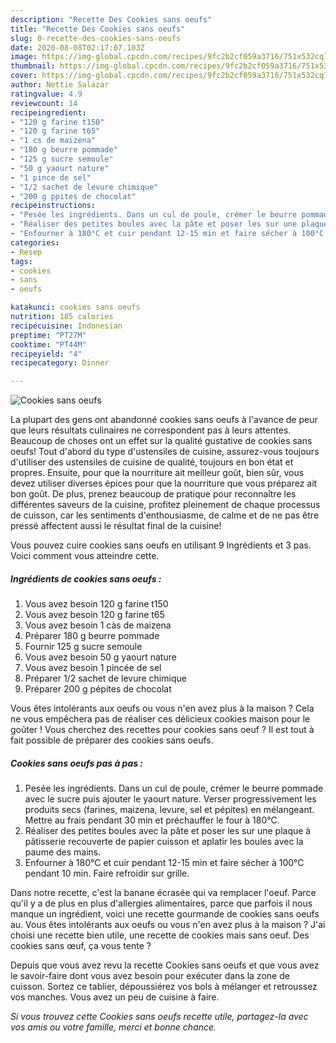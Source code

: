 ```yaml
---
description: "Recette Des Cookies sans oeufs"
title: "Recette Des Cookies sans oeufs"
slug: 0-recette-des-cookies-sans-oeufs
date: 2020-08-08T02:17:07.103Z
image: https://img-global.cpcdn.com/recipes/9fc2b2cf059a3716/751x532cq70/cookies-sans-oeufs-photo-principale-de-la-recette.jpg
thumbnail: https://img-global.cpcdn.com/recipes/9fc2b2cf059a3716/751x532cq70/cookies-sans-oeufs-photo-principale-de-la-recette.jpg
cover: https://img-global.cpcdn.com/recipes/9fc2b2cf059a3716/751x532cq70/cookies-sans-oeufs-photo-principale-de-la-recette.jpg
author: Nettie Salazar
ratingvalue: 4.9
reviewcount: 14
recipeingredient:
- "120 g farine t150"
- "120 g farine t65"
- "1 cs de maizena"
- "180 g beurre pommade"
- "125 g sucre semoule"
- "50 g yaourt nature"
- "1 pince de sel"
- "1/2 sachet de levure chimique"
- "200 g ppites de chocolat"
recipeinstructions:
- "Pesée les ingrédients. Dans un cul de poule, crémer le beurre pommade avec le sucre puis ajouter le yaourt nature. Verser progressivement les produits secs (farines, maizena, levure, sel et pépites) en mélangeant. Mettre au frais pendant 30 min et préchauffer le four à 180°C."
- "Réaliser des petites boules avec la pâte et poser les sur une plaque à pâtisserie recouverte de papier cuisson et aplatir les boules avec la paume des mains."
- "Enfourner à 180°C et cuir pendant 12-15 min et faire sécher à 100°C pendant 10 min. Faire refroidir sur grille."
categories:
- Resep
tags:
- cookies
- sans
- oeufs

katakunci: cookies sans oeufs 
nutrition: 185 calories
recipecuisine: Indonesian
preptime: "PT27M"
cooktime: "PT44M"
recipeyield: "4"
recipecategory: Dinner

---
```



![Cookies sans oeufs](https://img-global.cpcdn.com/recipes/9fc2b2cf059a3716/751x532cq70/cookies-sans-oeufs-photo-principale-de-la-recette.jpg)

La plupart des gens ont abandonné cookies sans oeufs à l'avance de peur que leurs résultats culinaires ne correspondent pas à leurs attentes. Beaucoup de choses ont un effet sur la qualité gustative de cookies sans oeufs! Tout d'abord du type d'ustensiles de cuisine, assurez-vous toujours d'utiliser des ustensiles de cuisine de qualité, toujours en bon état et propres. Ensuite, pour que la nourriture ait meilleur goût, bien sûr, vous devez utiliser diverses épices pour que la nourriture que vous préparez ait bon goût. De plus, prenez beaucoup de pratique pour reconnaître les différentes saveurs de la cuisine, profitez pleinement de chaque processus de cuisson, car les sentiments d'enthousiasme, de calme et de ne pas être pressé affectent aussi le résultat final de la cuisine!

<!--inarticleads1-->

Vous pouvez cuire cookies sans oeufs en utilisant 9 Ingrédients et 3 pas. Voici comment vous atteindre cette.

##### Ingrédients de cookies sans oeufs :

1. Vous avez besoin 120 g farine t150
1. Vous avez besoin 120 g farine t65
1. Vous avez besoin 1 càs de maizena
1. Préparer 180 g beurre pommade
1. Fournir 125 g sucre semoule
1. Vous avez besoin 50 g yaourt nature
1. Vous avez besoin 1 pincée de sel
1. Préparer 1/2 sachet de levure chimique
1. Préparer 200 g pépites de chocolat


Vous êtes intolérants aux oeufs ou vous n&#39;en avez plus à la maison ? Cela ne vous empêchera pas de réaliser ces délicieux cookies maison pour le goûter ! Vous cherchez des recettes pour cookies sans oeuf ? Il est tout à fait possible de préparer des cookies sans oeufs. 

<!--inarticleads2-->

##### Cookies sans oeufs pas à pas :

1. Pesée les ingrédients. Dans un cul de poule, crémer le beurre pommade avec le sucre puis ajouter le yaourt nature. Verser progressivement les produits secs (farines, maizena, levure, sel et pépites) en mélangeant. Mettre au frais pendant 30 min et préchauffer le four à 180°C.
1. Réaliser des petites boules avec la pâte et poser les sur une plaque à pâtisserie recouverte de papier cuisson et aplatir les boules avec la paume des mains.
1. Enfourner à 180°C et cuir pendant 12-15 min et faire sécher à 100°C pendant 10 min. Faire refroidir sur grille.


Dans notre recette, c&#39;est la banane écrasée qui va remplacer l&#39;oeuf. Parce qu&#39;il y a de plus en plus d&#39;allergies alimentaires, parce que parfois il nous manque un ingrédient, voici une recette gourmande de cookies sans oeufs au. Vous êtes intolérants aux oeufs ou vous n&#39;en avez plus à la maison ? J&#39;ai choisi une recette bien utile, une recette de cookies mais sans oeuf. Des cookies sans œuf, ça vous tente ? 

<!--inarticleads1-->

<p>
Depuis que vous avez revu la recette Cookies sans oeufs et que vous avez le savoir-faire dont vous avez besoin pour exécuter dans la zone de cuisson. Sortez ce tablier, dépoussiérez vos bols à mélanger et retroussez vos manches. Vous avez un peu de cuisine à faire.
</p>

<p>
<i>Si vous trouvez cette Cookies sans oeufs recette utile, partagez-la avec vos amis ou votre famille, merci et bonne chance.</i>
</p>
